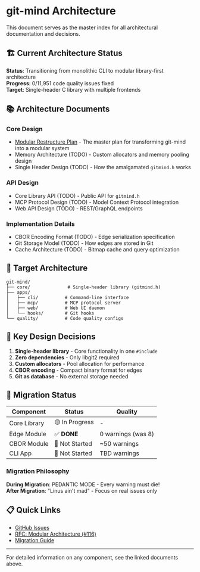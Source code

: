 <!-- SPDX-License-Identifier: LicenseRef-MIND-UCAL-1.0 -->
<!-- © 2025 J. Kirby Ross / Neuroglyph Collective -->

# git-mind Architecture

This document serves as the master index for all architectural documentation and decisions.

## 🏗️ Current Architecture Status

**Status**: Transitioning from monolithic CLI to modular library-first architecture  
**Progress**: 0/11,951 code quality issues fixed  
**Target**: Single-header C library with multiple frontends

## 📚 Architecture Documents

### Core Design
- [Modular Restructure Plan](docs/architecture/MODULAR_RESTRUCTURE_PLAN.md) - The master plan for transforming git-mind into a modular system
- Memory Architecture (TODO) - Custom allocators and memory pooling design
- Single Header Design (TODO) - How the amalgamated `gitmind.h` works

### API Design
- Core Library API (TODO) - Public API for `gitmind.h`
- MCP Protocol Design (TODO) - Model Context Protocol integration
- Web API Design (TODO) - REST/GraphQL endpoints

### Implementation Details
- CBOR Encoding Format (TODO) - Edge serialization specification
- Git Storage Model (TODO) - How edges are stored in Git
- Cache Architecture (TODO) - Bitmap cache and query optimization

## 🎯 Target Architecture

```
git-mind/
├── core/              # Single-header library (gitmind.h)
├── apps/
│   ├── cli/          # Command-line interface
│   ├── mcp/          # MCP protocol server
│   ├── web/          # Web UI daemon
│   └── hooks/        # Git hooks
└── quality/          # Code quality configs
```

## 🔧 Key Design Decisions

1. **Single-header library** - Core functionality in one `#include`
2. **Zero dependencies** - Only libgit2 required
3. **Custom allocators** - Pool allocation for performance
4. **CBOR encoding** - Compact binary format for edges
5. **Git as database** - No external storage needed

## 🚀 Migration Status

| Component | Status | Quality |
|-----------|--------|---------|
| Core Library | 🟡 In Progress | - |
| Edge Module | ✅ **DONE** | 0 warnings (was 8) |
| CBOR Module | 🔴 Not Started | ~50 warnings |
| CLI App | 🔴 Not Started | TBD warnings |

### Migration Philosophy
**During Migration**: PEDANTIC MODE - Every warning must die!  
**After Migration**: "Linus ain't mad" - Focus on real issues only

## 📋 Quick Links

- [GitHub Issues](https://github.com/neuroglyph/git-mind/issues)
- [RFC: Modular Architecture (#116)](https://github.com/neuroglyph/git-mind/issues/116)
- [Migration Guide](docs/architecture/MODULAR_RESTRUCTURE_PLAN.md#migration-strategy)

---

For detailed information on any component, see the linked documents above.
